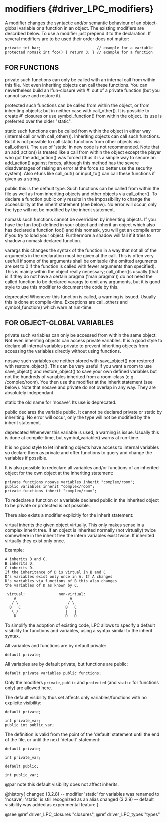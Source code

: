 modifiers {#driver_LPC_modifiers}
=================================
A modifier changes the syntactic and/or semantic behaviour of an object-global variable or a function in an object. The existing modifiers are described below. To use a modifier just prepend it to the declaration. If several modifiers are to be used their order does not matter:

~~~{.c}
private int bar;                         // example for a variable
protected nomask int foo() { return 3; } // example for a function

~~~
## FOR FUNCTIONS #

private
such functions can only be called with an internal call from within this file. Not even inheriting objects can call these functions. You can nevertheless build an lfun-closure with #' out of a private function (but you cannot save and restore it).

protected
such functions can be called from within the object, or from inheriting objects; but in neither case with call_other(). It is possible to create #' closures or use symbol_function() from within the object. Its use is preferred over the older "static".

static
such functions can be called from within the object in either way (internal call or with call_other()). Inheriting objects can call such functions. But it is not possible to call static functions from other objects via call_other(). The use of 'static' in new code is not recommended. Note that an add_action() is treated like a call from within the object except the player who got the add_action() was forced (thus it is a simple way to secure an add_action() against forces, although this method has the severe disadvantages of raising an error at the force so better use the security system). Also efuns like call_out() or input_to() can call these functions if given as a string.

public
this is the default type. Such functions can be called from within the file as well as from inheriting objects and other objects via call_other(). To declare a function public only results in the impossibility to change the accessibility at the inherit statement (see below). No error will occur, only the type will not be modified by the inherit statement.

nomask
such functions cannot be overridden by inheriting objects. If you have the fun foo() defined in your object and inherit an object which also has declared a function foo() and this nomask, you will get an compile error if you try to load your object. Furthermore a shadow will fail if it tries to shadow a nomask declared function.

varargs
this changes the syntax of the function in a way that not all of the arguments in the declaration must be given at the call. This is often very usefull if some of the arguments shall be omitable (the omitted arguments are set to 0 if the function is called with fewer arguments than specified). This is mainly within the object really necessary; call_other()s usually (that is if they do not have a certain pragma ('man pragma')) do not need the called function to be declared varargs to omit any arguments, but it is good style to use this modifier to document the code by this.

deprecated
Whenever this function is called, a warning is issued. Usually this is done at compile-time. Exceptions are call_others and symbol_function() which warn at run-time.

## FOR OBJECT-GLOBAL VARIABLES #

private
such variables can only be accessed from within the same object. Not even inheriting objects can access private variables. It is a good style to declare all internal variables private to prevent inheriting objects from accessing the variables directly without using functions.

nosave
such variables are neither stored with save_object() nor restored with restore_object(). This can be very useful if you want a room to use save_object() and restore_object() to save your own defined variables but not the hundreds of variables inherited from a room-class (e.g. /complex/room). You then use the modifier at the inherit statement (see below). Note that nosave and private do not overlap in any way. They are absolutely independant.

static
the old name for 'nosave'. Its use is deprecated.

public
declares the variable public. It cannot be declared private or static by inheriting. No error will occur, only the type will not be modified by the inherit statement.

deprecated
Whenever this variable is used, a warning is issue. Usually this is done at compile-time, but symbol_variable() warns at run-time.

It is no good style to let inheriting objects have access to internal variables so declare them as private and offer functions to query and change the variables if possible.

It is also possible to redeclare all variables and/or functions of an inherited object for the own object at the inheriting statement:

~~~{.c}
private functions nosave variables inherit "complex/room";
public variables inherit "complex/room";
private functions inherit "complex/room";

~~~
To redeclare a function or a variable declared public in the inherited object to be private or protected is not possible.

There also exists a modifier explicitly for the inherit statement:

virtual
inherits the given object virtually. This only makes sense in a complex inherit tree. If an object is inherited normally (not virtually) twice somewhere in the inherit tree the intern variables exist twice. If inherited virtually they exist only once.

Example:

~~~{.c}
A inherits B and C.
B inherits D.
C inherits D.
If the inheritance of D is virtual in B and C
D's variables exist only once in A. If A changes
D's variables via functions of B this also changes
the variables of D as known by C.

 virtual:               non-virtual:
    A                        A
   / \                      / \
  B   C                    B   C
   \ /                     |   |
    D                      D   D

~~~

To simplify the adoption of existing code, LPC allows to specify a default visibility for functions and variables, using a syntax similar to the inherit syntax.

All variables and functions are by default private:

~~~{.c}
default private;

~~~
All variables are by default private, but functions are public:

~~~{.c}
default private variables public functions;

~~~
Only the modifiers `private`, `public` and `protected` (and `static` for functions only) are allowed here.

The default visibility thus set affects only variables/functions with no explicite visibility:

~~~{.c}
default private;

int private_var;
public int public_var;

~~~
The definition is valid from the point of the 'default' statement until the end of the file, or until the next 'default' statement:

~~~{.c}
default private;

int private_var;

default public;

int public_var;

~~~
@par note:this default visibility does not affect inherits.

@history{
changed (3.2.8) -- modifier 'static' for variables was renamed to 'nosave'; 'static' is still recognized as an alias
changed (3.2.9) -- default visibility was added as experimental feature
}

@see @ref driver_LPC_closures "closures", @ref driver_LPC_types "types"
